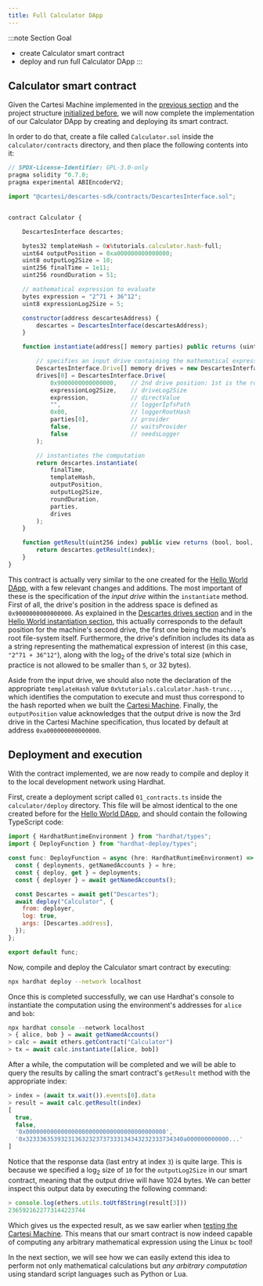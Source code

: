 ```yaml
---
title: Full Calculator DApp
---
```


:::note Section Goal
- create Calculator smart contract
- deploy and run full Calculator DApp
:::


## Calculator smart contract

Given the Cartesi Machine implemented in the [previous section](../calculator/cartesi-machine) and the project structure [initialized before](../calculator/create-project), we will now complete the implementation of our Calculator DApp by creating and deploying its smart contract.

In order to do that, create a file called `Calculator.sol` inside the `calculator/contracts` directory, and then place the following contents into it:

```javascript
// SPDX-License-Identifier: GPL-3.0-only
pragma solidity ^0.7.0;
pragma experimental ABIEncoderV2;

import "@cartesi/descartes-sdk/contracts/DescartesInterface.sol";


contract Calculator {

    DescartesInterface descartes;

    bytes32 templateHash = 0x%tutorials.calculator.hash-full;
    uint64 outputPosition = 0xa000000000000000;
    uint8 outputLog2Size = 10;
    uint256 finalTime = 1e11;
    uint256 roundDuration = 51;

    // mathematical expression to evaluate
    bytes expression = "2^71 + 36^12";
    uint8 expressionLog2Size = 5;

    constructor(address descartesAddress) {
        descartes = DescartesInterface(descartesAddress);
    }

    function instantiate(address[] memory parties) public returns (uint256) {

        // specifies an input drive containing the mathematical expression
        DescartesInterface.Drive[] memory drives = new DescartesInterface.Drive[](1);
        drives[0] = DescartesInterface.Drive(
            0x9000000000000000,    // 2nd drive position: 1st is the root file-system (0x8000..)
            expressionLog2Size,    // driveLog2Size
            expression,            // directValue
            "",                    // loggerIpfsPath
            0x00,                  // loggerRootHash
            parties[0],            // provider
            false,                 // waitsProvider
            false                  // needsLogger
        );

        // instantiates the computation
        return descartes.instantiate(
            finalTime,
            templateHash,
            outputPosition,
            outputLog2Size,
            roundDuration,
            parties,
            drives
        );
    }

    function getResult(uint256 index) public view returns (bool, bool, address, bytes memory) {
        return descartes.getResult(index);
    }
}
```

This contract is actually very similar to the one created for the [Hello World DApp](../helloworld/getresult), with a few relevant changes and additions. The most important of these is the specification of the *input drive* within the `instantiate` method. First of all, the drive's position in the address space is defined as `0x9000000000000000`. As explained in the [Descartes drives section](/docs/descartes/drives) and in the [Hello World instantiation section](../helloworld/instantiate), this actually corresponds to the default position for the machine's second drive, the first one being the machine's root file-system itself. Furthermore, the drive's definition includes its data as a string representing the mathematical expression of interest (in this case, `"2^71 + 36^12"`), along with the log<sub>2</sub> of the drive's total size (which in practice is not allowed to be smaller than `5`, or 32 bytes).

Aside from the input drive, we should also note the declaration of the appropriate `templateHash` value `0x%tutorials.calculator.hash-trunc...`, which identifies the computation to execute and must thus correspond to the hash reported when we built the [Cartesi Machine](../calculator/cartesi-machine#final-cartesi-machine-implementation). Finally, the `outputPosition` value acknowledges that the output drive is now the 3rd drive in the Cartesi Machine specification, thus located by default at address `0xa000000000000000`.


## Deployment and execution

With the contract implemented, we are now ready to compile and deploy it to the local development network using Hardhat.

First, create a deployment script called `01_contracts.ts` inside the `calculator/deploy` directory. This file will be almost identical to the one created before for the [Hello World DApp](../helloworld/deploy-run#deployment), and should contain the following TypeScript code:

```javascript
import { HardhatRuntimeEnvironment } from "hardhat/types";
import { DeployFunction } from "hardhat-deploy/types";

const func: DeployFunction = async (hre: HardhatRuntimeEnvironment) => {
  const { deployments, getNamedAccounts } = hre;
  const { deploy, get } = deployments;
  const { deployer } = await getNamedAccounts();

  const Descartes = await get("Descartes");
  await deploy("Calculator", {
    from: deployer,
    log: true,
    args: [Descartes.address],
  });
};

export default func;
```

Now, compile and deploy the Calculator smart contract by executing:

```bash
npx hardhat deploy --network localhost
```

Once this is completed successfully, we can use Hardhat's console to instantiate the computation using the environment's addresses for `alice` and `bob`:

```javascript
npx hardhat console --network localhost
> { alice, bob } = await getNamedAccounts()
> calc = await ethers.getContract("Calculator")
> tx = await calc.instantiate([alice, bob])
```

After a while, the computation will be completed and we will be able to query the results by calling the smart contract's `getResult` method with the appropriate index:

```javascript
> index = (await tx.wait()).events[0].data
> result = await calc.getResult(index)
[
  true,
  false,
  '0x0000000000000000000000000000000000000000',
  '0x323336353932313632323737333134343232333734340a000000000000...'
]
```

Notice that the response data (last entry at index `3`) is quite large. This is because we specified a log<sub>2</sub> size of `10` for the `outputLog2Size` in our smart contract, meaning that the output drive will have 1024 bytes. We can better inspect this output data by executing the following command:

```javascript
> console.log(ethers.utils.toUtf8String(result[3]))
2365921622773144223744
```

Which gives us the expected result, as we saw earlier when [testing the Cartesi Machine](../calculator/cartesi-machine#performing-calculations-with-a-cartesi-machine). This means that our smart contract is now indeed capable of computing any arbitrary mathematical expression using the Linux `bc` tool!

In the next section, we will see how we can easily extend this idea to perform not only mathematical calculations but *any arbitrary computation* using standard script languages such as Python or Lua.
